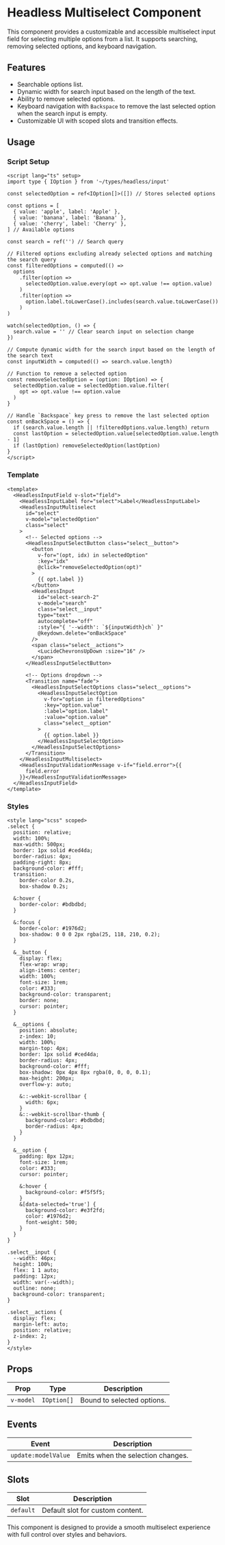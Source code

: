 # Headless Multiselect Component

This component provides a customizable and accessible multiselect input field for selecting multiple options from a list. It supports searching, removing selected options, and keyboard navigation.

## Features

- Searchable options list.
- Dynamic width for search input based on the length of the text.
- Ability to remove selected options.
- Keyboard navigation with `Backspace` to remove the last selected option when the search input is empty.
- Customizable UI with scoped slots and transition effects.

## Usage

### Script Setup

```vue
<script lang="ts" setup>
import type { IOption } from '~/types/headless/input'

const selectedOption = ref<IOption[]>([]) // Stores selected options

const options = [
  { value: 'apple', label: 'Apple' },
  { value: 'banana', label: 'Banana' },
  { value: 'cherry', label: 'Cherry' },
] // Available options

const search = ref('') // Search query

// Filtered options excluding already selected options and matching the search query
const filteredOptions = computed(() =>
  options
    .filter(option =>
      selectedOption.value.every(opt => opt.value !== option.value)
    )
    .filter(option =>
      option.label.toLowerCase().includes(search.value.toLowerCase())
    )
)

watch(selectedOption, () => {
  search.value = '' // Clear search input on selection change
})

// Compute dynamic width for the search input based on the length of the search text
const inputWidth = computed(() => search.value.length)

// Function to remove a selected option
const removeSelectedOption = (option: IOption) => {
  selectedOption.value = selectedOption.value.filter(
    opt => opt.value !== option.value
  )
}

// Handle `Backspace` key press to remove the last selected option
const onBackSpace = () => {
  if (search.value.length || !filteredOptions.value.length) return
  const lastOption = selectedOption.value[selectedOption.value.length - 1]
  if (lastOption) removeSelectedOption(lastOption)
}
</script>
```

### Template

```vue
<template>
  <HeadlessInputField v-slot="field">
    <HeadlessInputLabel for="select">Label</HeadlessInputLabel>
    <HeadlessInputMultiselect
      id="select"
      v-model="selectedOption"
      class="select"
    >
      <!-- Selected options -->
      <HeadlessInputSelectButton class="select__button">
        <button
          v-for="(opt, idx) in selectedOption"
          :key="idx"
          @click="removeSelectedOption(opt)"
        >
          {{ opt.label }}
        </button>
        <HeadlessInput
          id="select-search-2"
          v-model="search"
          class="select__input"
          type="text"
          autocomplete="off"
          :style="{ '--width': `${inputWidth}ch` }"
          @keydown.delete="onBackSpace"
        />
        <span class="select__actions">
          <LucideChevronsUpDown :size="16" />
        </span>
      </HeadlessInputSelectButton>

      <!-- Options dropdown -->
      <Transition name="fade">
        <HeadlessInputSelectOptions class="select__options">
          <HeadlessInputSelectOption
            v-for="option in filteredOptions"
            :key="option.value"
            :label="option.label"
            :value="option.value"
            class="select__option"
          >
            {{ option.label }}
          </HeadlessInputSelectOption>
        </HeadlessInputSelectOptions>
      </Transition>
    </HeadlessInputMultiselect>
    <HeadlessInputValidationMessage v-if="field.error">{{
      field.error
    }}</HeadlessInputValidationMessage>
  </HeadlessInputField>
</template>
```

### Styles

```vue
<style lang="scss" scoped>
.select {
  position: relative;
  width: 100%;
  max-width: 500px;
  border: 1px solid #ced4da;
  border-radius: 4px;
  padding-right: 8px;
  background-color: #fff;
  transition:
    border-color 0.2s,
    box-shadow 0.2s;

  &:hover {
    border-color: #bdbdbd;
  }

  &:focus {
    border-color: #1976d2;
    box-shadow: 0 0 0 2px rgba(25, 118, 210, 0.2);
  }

  &__button {
    display: flex;
    flex-wrap: wrap;
    align-items: center;
    width: 100%;
    font-size: 1rem;
    color: #333;
    background-color: transparent;
    border: none;
    cursor: pointer;
  }

  &__options {
    position: absolute;
    z-index: 10;
    width: 100%;
    margin-top: 4px;
    border: 1px solid #ced4da;
    border-radius: 4px;
    background-color: #fff;
    box-shadow: 0px 4px 8px rgba(0, 0, 0, 0.1);
    max-height: 200px;
    overflow-y: auto;

    &::-webkit-scrollbar {
      width: 6px;
    }
    &::-webkit-scrollbar-thumb {
      background-color: #bdbdbd;
      border-radius: 4px;
    }
  }

  &__option {
    padding: 8px 12px;
    font-size: 1rem;
    color: #333;
    cursor: pointer;

    &:hover {
      background-color: #f5f5f5;
    }
    &[data-selected='true'] {
      background-color: #e3f2fd;
      color: #1976d2;
      font-weight: 500;
    }
  }
}

.select__input {
  --width: 46px;
  height: 100%;
  flex: 1 1 auto;
  padding: 12px;
  width: var(--width);
  outline: none;
  background-color: transparent;
}

.select__actions {
  display: flex;
  margin-left: auto;
  position: relative;
  z-index: 2;
}
</style>
```

## Props

| Prop      | Type        | Description                |
| --------- | ----------- | -------------------------- |
| `v-model` | `IOption[]` | Bound to selected options. |

## Events

| Event               | Description                       |
| ------------------- | --------------------------------- |
| `update:modelValue` | Emits when the selection changes. |

## Slots

| Slot      | Description                      |
| --------- | -------------------------------- |
| `default` | Default slot for custom content. |

This component is designed to provide a smooth multiselect experience with full control over styles and behaviors.
